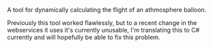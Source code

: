 A tool for dynamically calculating the flight of an athmosphere balloon.

Previously this tool worked flawlessly, but to a recent change in the webservices it uses it's currently unusable, I'm translating this to C# currently and will hopefully be able to fix this problem.
